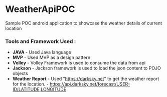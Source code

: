 # WeatherApiPOC
Sample POC android application to showcase the weather details of current location

 ### Tools and Framework Used :

 * **JAVA** - Used Java language
 * **MVP**  - Used MVP as a design pattern
 * **Volley** - Volley Framework is used to consume the data from api
 * **Jackson** - Jackson framework is used to load the json content to POJO objects
 * **Weather Report** - Used "https://darksky.net" to get the weather report for the location.
                        - https://api.darksky.net/forecast/USER-ID/LATITUDE,LONGITUDE

